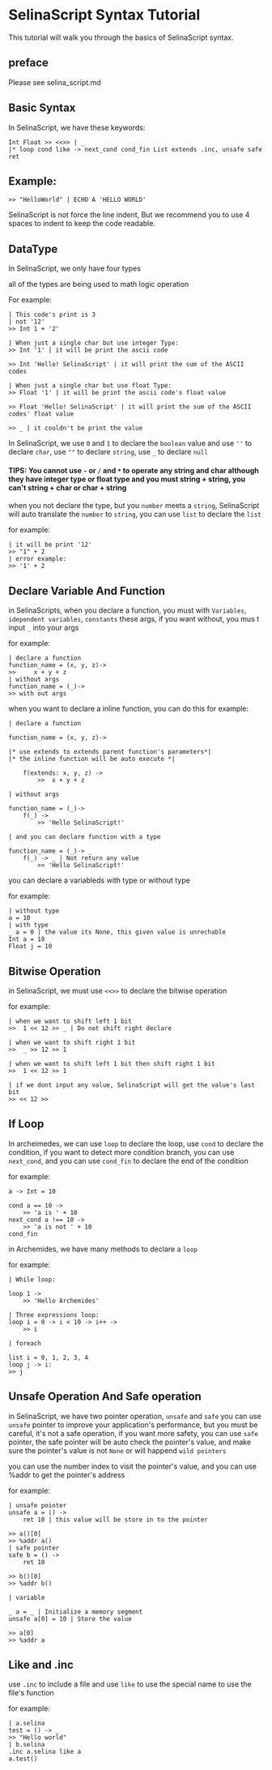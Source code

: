 # SelinaScript Syntax Tutorial

This tutorial will walk you through the basics of SelinaScript syntax.


## preface

Please see selina_script.md

## Basic Syntax

In SelinaScript, we have these keywords:

```
Int Float >> <<>> | _
|* loop cond like -> next_cond cond_fin List extends .inc, unsafe safe ret 
```

## Example:
```
>> "HelloWorld" | ECHO A 'HELLO WORLD'
```

SelinaScript is not force the line indent, But we recommend you to use 4 spaces to indent to keep the code readable.

## DataType

In SelinaScript, we only have four types 

all of the types are being used to math logic operation

For example:
```
| This code's print is 3
| not '12'
>> Int 1 + '2'

| When just a single char but use integer Type:
>> Int '1' | it will be print the ascii code

>> Int 'Hello! SelinaScript' | it will print the sum of the ASCII codes

| When just a single char but use float Type:
>> Float '1' | it will be print the ascii code's float value

>> Float 'Hello! SelinaScript' | it will print the sum of the ASCII codes' float value

>> _ | it couldn't be print the value
```

In SelinaScript, we use ```0``` and ```1``` to declare the ```boolean``` value and use ```''``` to declare ```char```, use ```""``` to declare ```string```, use ```_``` to declare ```null```

#### TIPS: You cannot use ```-``` or ```/``` and ```*``` to operate any string and char although they have integer type or float type and you must string + string, you can't string + char or char + string

when you not declare the type, but you ```number``` meets a ```string```, SelinaScript will auto translate the ```number``` to ```string```, you can use 
``` list ``` to declare the ```list```

for example:
```     
| it will be print '12'
>> "1" + 2
| error example:
>> '1' + 2
```

## Declare Variable And Function

in SelinaScripts, when you declare a function, you must with ```Variables```, ```idependent variables```, ```constants``` these args, if you want without, you mus t input ```_``` into your args

for example:
```
| declare a function
function_name = (x, y, z)->
>>     x + y + z
| without args
function_name = (_)->
>> with out args
```

when you want to declare a 
inline function, you can do this
for example:
```
| declare a function

function_name = (x, y, z)->

|* use extends to extends parent function's parameters*|
|* the inline function will be auto execute *|

    f(extends: x, y, z) ->
        >>  x + y + z

| without args

function_name = (_)->
    f(_) ->
        >> 'Hello SelinaScript!'

| and you can declare function with a type

function_name = (_)-> _
    f(_) -> _ | Not return any value
        >> 'Hello SelinaScript!'
```

you can declare a variableds with type or without type

for example:
```
| without type
a = 10
| with type
_ a = 0 | the value its None, this given value is unrechable
Int a = 10
Float j = 10
```

## Bitwise Operation

in SelinaScript, we must use ```<<>>``` to declare the bitwise operation

for example:
```
| when we want to shift left 1 bit
>>  1 << 12 >> _ | Do not shift right declare

| when we want to shift right 1 bit
>>  _ >> 12 >> 1 

| when we want to shift left 1 bit then shift right 1 bit
>>  1 << 12 >> 1

| if we dont input any value, SelinaScript will get the value's last bit
>> << 12 >>
```

## If Loop

In archeimedes, we can use ``` loop ``` to declare the loop, use ``` cond ``` to declare the condition, if you want to detect more condition branch, you can use ```next_cond```, and you can use ```cond_fin``` to declare the end of the condition    

for example:
```
a -> Int = 10

cond a == 10 ->
    >> 'a is ' + 10 
next_cond a !== 10 ->
    >> 'a is not ' + 10
cond_fin
```

in Archemides, we have many methods to declare a ```loop```

for example:

```
| While loop:

loop 1 ->
    >> 'Hello Archemides'

| Three expressions loop:
loop i = 0 -> i < 10 -> i++ -> 
    >> i

| foreach

list i = 0, 1, 2, 3, 4
loop j -> i:
>> j
```

## Unsafe Operation And Safe operation

in SelinaScript, we have two pointer operation, ```unsafe``` and ```safe```
you can use ```unsafe``` pointer to improve your application's performance, but you must be careful, it's not a safe operation, if you want more safety, you can use ```safe``` pointer, the safe pointer will be auto check the pointer's value, and make sure the pointer's value is not ```None``` or will happend ```wild pointers```

you can use the number index to visit the pointer's value, and you can use %addr to get the pointer's address

for example:
```
| unsafe pointer
unsafe a = () ->
    ret 10 | this value will be store in to the pointer

>> a()[0] 
>> %addr a() 
| safe pointer
safe b = () ->
    ret 10

>> b()[0]
>> %addr b()

| variable

_ a = _ | Initialize a memory segment
unsafe a[0] = 10 | Store the value

>> a[0]
>> %addr a
```

## Like and .inc

use ```.inc``` to include a file and use ```like``` to use the special name to use the file's function

for example:
```
| a.selina
test = () -> _ 
>> "Hello world"
| b.selina
.inc a.selina like a
a.test()
```
